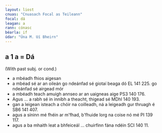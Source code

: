 ```yaml
---
layout: liost
cnuas: "Cnuasach Focal as Teileann"
focal: dá
leagan: a
rann: cónasc
béarla: if
údar: "Úna M. Uí Bheirn"
---
```


## a 1  a = Dá

(With past subj. or cond.)

* a mbéadh fhios aigesan  
* a mbéad sé ar an oileán go
ndeánfad sé giotaí beaga dó EL 141 225. go ndeánfad
sé airgead mór  
* a mbéadh teach amuigh annseo ar an uaigneas aige PS3 140 176.  
* Agus … a rabh sé in innibh a theacht, thigead sé
MDhl 140 193.  
* gan a leigean isteach a chóir na
coilleadh, ná a leigeadh gur thruagh é SB6 141 407.  
* agus a síninn mé fhéin ar m'fhad, b'fhuide lorg na coise
nó mé PI 139 117.
* agus a ba mhaith leat a bhfeiceál …
chuirfinn fána ndéin SCI 140 11.  
